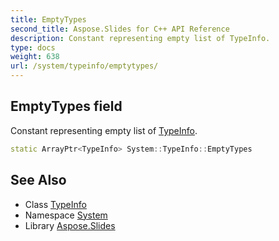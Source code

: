 ```yaml
---
title: EmptyTypes
second_title: Aspose.Slides for C++ API Reference
description: Constant representing empty list of TypeInfo.
type: docs
weight: 638
url: /system/typeinfo/emptytypes/
---
```

## EmptyTypes field


Constant representing empty list of [TypeInfo](../).

```cpp
static ArrayPtr<TypeInfo> System::TypeInfo::EmptyTypes
```

## See Also

* Class [TypeInfo](../)
* Namespace [System](../../)
* Library [Aspose.Slides](../../../)